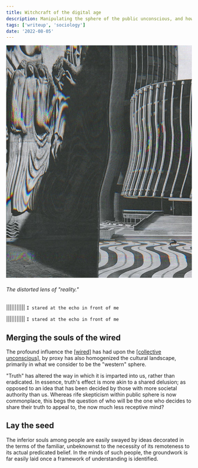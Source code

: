 ```yaml
---
title: Witchcraft of the digital age
description: Manipulating the sphere of the public unconscious, and how to twist the information dystopia to your will.
tags: ['writeup', 'sociology']
date: '2022-08-05'
---
```


![Alt Image](/static/img/surrealcity.jpg)

###### The distorted lens of "reality."

||||||||||| `I stared at the echo in front of me`

||||||||||| `I stared at the echo in front of me`

## Merging the souls of the wired

The profound influence the [[wired]](/terms/wired) has had upon the [[collective unconscious]](/terms/collective_unconscious), by proxy has also homogenized the cultural landscape, primarily in what we consider to be the "western" sphere.

"Truth" has altered the way in which it is imparted into us, rather than eradicated. In essence, truth's effect is more akin to a shared delusion; as opposed to an idea that has been decided by those with more societal authority than us. Whereas rife skepticism within public sphere is now commonplace, this begs the question of who will be the one who decides to share their truth to appeal to, the now much less receptive mind?

## Lay the seed

The inferior souls among people are easily swayed by ideas decorated in the terms of the familiar, unbeknownst to the necessity of its remoteness to its actual predicated belief. In the minds of such people, the groundwork is far easily laid once a framework of understanding is identified.
